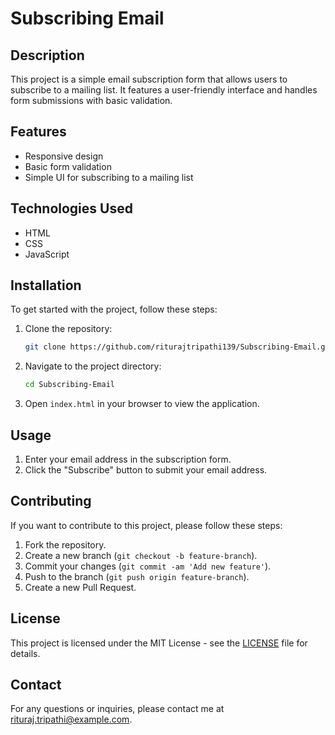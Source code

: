 # Subscribing Email

## Description

This project is a simple email subscription form that allows users to subscribe to a mailing list. It features a user-friendly interface and handles form submissions with basic validation.

## Features

- Responsive design
- Basic form validation
- Simple UI for subscribing to a mailing list

## Technologies Used

- HTML
- CSS
- JavaScript

## Installation

To get started with the project, follow these steps:

1. Clone the repository:
    ```bash
    git clone https://github.com/riturajtripathi139/Subscribing-Email.git
    ```

2. Navigate to the project directory:
    ```bash
    cd Subscribing-Email
    ```

3. Open `index.html` in your browser to view the application.

## Usage

1. Enter your email address in the subscription form.
2. Click the "Subscribe" button to submit your email address.

## Contributing

If you want to contribute to this project, please follow these steps:

1. Fork the repository.
2. Create a new branch (`git checkout -b feature-branch`).
3. Commit your changes (`git commit -am 'Add new feature'`).
4. Push to the branch (`git push origin feature-branch`).
5. Create a new Pull Request.

## License

This project is licensed under the MIT License - see the [LICENSE](LICENSE) file for details.

## Contact

For any questions or inquiries, please contact me at [rituraj.tripathi@example.com](mailto:rituraj.tripathi@example.com).

